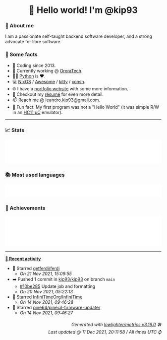 <!-- README template, populated using this action:
     https://github.com/kip93/kip93/blob/main/.github/workflows/readme.yml. -->

<h1 align="center">👋 Hello world! I'm @kip93</h1> <!-- LOGIN => username -->

### 👤 About me

I am a passionate self-taught backend software developer, and a strong advocate for libre software.


### 💬 Some facts

* 📅 Coding since 2013.
* 💼 Currently working @ [OroraTech](https://ororatech.com/).
* 👨‍💻 [Python](https://github.com/search?q=user%3Akip93&l=python) is ❤️. <!-- LOGIN => username -->
* 💻 [NixOS](https://github.com/NixOS/) /
     [Awesome](https://github.com/awesomeWM/) /
     [kitty](https://github.com/kovidgoyal/kitty/) /
     [xonsh](https://github.com/xonsh/).
* 🌐 I have a [portfolio website](https://kip93.net/) with some more information.
* 📝 Checkout my [résumé](https://kip93.net/resume/) for even more detail.
* 📫 Reach me @ [leandro.kip93@gmail.com](mailto:leandro.kip93@gmail.com).
* 🎲 Fun fact: My first program was not a "Hello World" (it was simple R/W in an [HC11 µC](https://en.wikipedia.org/wiki/68HC11) emulator).


-----------------------------------------------------------------------------------------------------------------------


### 📈 Stats

![](./stats.svg)


### 📚 Most used languages <!-- by percentage, in decreasing order -->

![](./languages.svg)


### 🏅 Achievements

![](./achievements.svg)


-----------------------------------------------------------------------------------------------------------------------


**[📰 Recent activity](https://github.com/kip93)**
* 🌟 Starred [getferdi/ferdi](https://github.com/getferdi/ferdi)
  * *On 21 Nov 2021, 15:09:55*
* ➡️ Pushed 1 commit in [kip93/kip93](https://github.com/kip93/kip93) on branch `main`
  * [#10be285](https://github.com/kip93/kip93/commit/10be285) Update job and formatting
  * *On 20 Nov 2021, 05:22:13*
* 🌟 Starred [InfiniTimeOrg/InfiniTime](https://github.com/InfiniTimeOrg/InfiniTime)
  * *On 14 Nov 2021, 09:46:28*
* 🌟 Starred [pine64/pinecil-firmware-updater](https://github.com/pine64/pinecil-firmware-updater)
  * *On 14 Nov 2021, 09:46:27*
 <!-- Last activity -->


<h6 align="right"><em>
    Generated with <a href="https://github.com/lowlighter/metrics/tree/latest/">lowlighter/metrics v3.16.0</a> 🛠️<br> <!-- VERSION => MAJOR.minor.patch -->
    Last updated @ 11 Dec 2021, 20:11:58 / All times UTC ⌚ <!-- meta.generated => DD/MM/YYYY, hh:mm -->
</em></h6>
